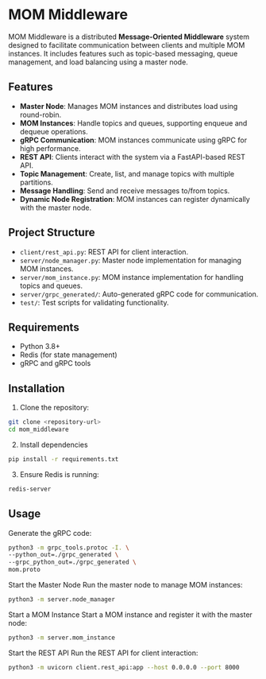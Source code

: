 # MOM Middleware

MOM Middleware is a distributed **Message-Oriented Middleware** system designed to facilitate communication between clients and multiple MOM instances. It includes features such as topic-based messaging, queue management, and load balancing using a master node.

## Features
- **Master Node**: Manages MOM instances and distributes load using round-robin.
- **MOM Instances**: Handle topics and queues, supporting enqueue and dequeue operations.
- **gRPC Communication**: MOM instances communicate using gRPC for high performance.
- **REST API**: Clients interact with the system via a FastAPI-based REST API.
- **Topic Management**: Create, list, and manage topics with multiple partitions.
- **Message Handling**: Send and receive messages to/from topics.
- **Dynamic Node Registration**: MOM instances can register dynamically with the master node.

## Project Structure
- `client/rest_api.py`: REST API for client interaction.
- `server/node_manager.py`: Master node implementation for managing MOM instances.
- `server/mom_instance.py`: MOM instance implementation for handling topics and queues.
- `server/grpc_generated/`: Auto-generated gRPC code for communication.
- `test/`: Test scripts for validating functionality.

## Requirements
- Python 3.8+
- Redis (for state management)
- gRPC and gRPC tools

## Installation
1. Clone the repository:
```bash
git clone <repository-url>
cd mom_middleware
```

2. Install dependencies
```bash
pip install -r requirements.txt
```

3. Ensure Redis is running:
```bash
redis-server
```

## Usage

Generate the gRPC code:
```bash
python3 -m grpc_tools.protoc -I. \
--python_out=./grpc_generated \
--grpc_python_out=./grpc_generated \
mom.proto
```


Start the Master Node
Run the master node to manage MOM instances:
```bash
python3 -m server.node_manager
```

Start a MOM Instance
Start a MOM instance and register it with the master node:
```bash
python3 -m server.mom_instance
```

Start the REST API
Run the REST API for client interaction:
```bash
python3 -m uvicorn client.rest_api:app --host 0.0.0.0 --port 8000
```